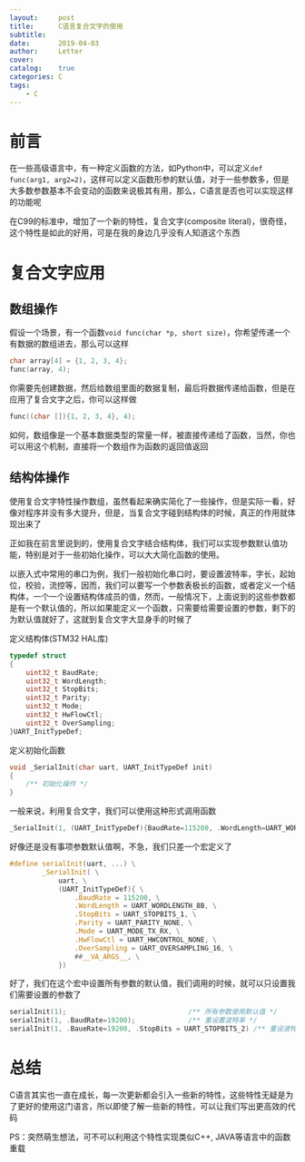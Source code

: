 ```yaml
---
layout:     post
title:      C语言复合文字的使用
subtitle:
date:       2019-04-03
author:     Letter
cover:      
catalog:    true
categories: C
tags: 
    - C
---
```


# 前言

在一些高级语言中，有一种定义函数的方法，如Python中，可以定义`def func(arg1, arg2=2)`，这样可以定义函数形参的默认值，对于一些参数多，但是大多数参数基本不会变动的函数来说极其有用，那么，C语言是否也可以实现这样的功能呢

<!-- more -->

在C99的标准中，增加了一个新的特性，复合文字(composite literal)，很奇怪，这个特性是如此的好用，可是在我的身边几乎没有人知道这个东西

# 复合文字应用

## 数组操作

假设一个场景，有一个函数`void func(char *p, short size)`，你希望传递一个有数据的数组进去，那么可以这样

```C
char array[4] = {1, 2, 3, 4};
func(array, 4);
```

你需要先创建数据，然后给数组里面的数据复制，最后将数据传递给函数，但是在应用了复合文字之后，你可以这样做

```C
func((char []){1, 2, 3, 4}, 4);
```

如何，数组像是一个基本数据类型的常量一样，被直接传递给了函数，当然，你也可以用这个机制，直接将一个数组作为函数的返回值返回

## 结构体操作

使用复合文字特性操作数组，虽然看起来确实简化了一些操作，但是实际一看，好像对程序并没有多大提升，但是，当复合文字碰到结构体的时候，真正的作用就体现出来了

正如我在前言里说到的，使用复合文字结合结构体，我们可以实现参数默认值功能，特别是对于一些初始化操作，可以大大简化函数的使用。

以嵌入式中常用的串口为例，我们一般初始化串口时，要设置波特率，字长，起始位，校验，流控等，因而，我们可以要写一个参数表极长的函数，或者定义一个结构体，一个一个设置结构体成员的值，然而，一般情况下，上面说到的这些参数都是有一个默认值的，所以如果能定义一个函数，只需要给需要设置的参数，剩下的为默认值就好了，这就到复合文字大显身手的时候了

定义结构体(STM32 HAL库)

```C
typedef struct
{
    uint32_t BaudRate;
    uint32_t WordLength;
    uint32_t StopBits;
    uint32_t Parity;
    uint32_t Mode;
    uint32_t HwFlowCtl;
    uint32_t OverSampling;
}UART_InitTypeDef;
```

定义初始化函数

```C
void _SerialInit(char uart, UART_InitTypeDef init)
{
    /** 初始化操作 */
}
```

一般来说，利用复合文字，我们可以使用这种形式调用函数

```C
_SerialInit(1, (UART_InitTypeDef){BaudRate=115200, .WordLength=UART_WORDLENGTH_8B, /** 其他参数 */});
```

好像还是没有事项参数默认值啊，不急，我们只差一个宏定义了

```C
#define serialInit(uart, ...) \
        _SerialInit( \
            uart, \
            (UART_InitTypeDef){ \
                .BaudRate = 115200, \
                .WordLength = UART_WORDLENGTH_8B, \
                .StopBits = UART_STOPBITS_1, \
                .Parity = UART_PARITY_NONE, \
                .Mode = UART_MODE_TX_RX, \
                .HwFlowCtl = UART_HWCONTROL_NONE, \
                .OverSampling = UART_OVERSAMPLING_16, \
                ##__VA_ARGS__, \
            })
```

好了，我们在这个宏中设置所有参数的默认值，我们调用的时候，就可以只设置我们需要设置的参数了

```C
serialInit(1);                              /** 所有参数使用默认值 */
serialInit(1, .BaudRate=19200);             /** 重设置波特率 */
serialInit(1, .BaueRate=19200, .StopBits = UART_STOPBITS_2) /** 重设波特率和停止位 */
```

# 总结

C语言其实也一直在成长，每一次更新都会引入一些新的特性，这些特性无疑是为了更好的使用这门语言，所以即使了解一些新的特性，可以让我们写出更高效的代码

PS：突然萌生想法，可不可以利用这个特性实现类似C++, JAVA等语言中的函数重载
